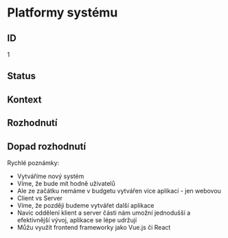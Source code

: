 # Platformy systému

## ID

1

## Status 

## Kontext 

## Rozhodnutí 

## Dopad rozhodnutí

Rychlé poznámky:
- Vytváříme nový systém
- Víme, že bude mít hodně uživatelů
- Ale ze začátku nemáme v budgetu vytvářen více aplikací - jen webovou
- Client vs Server
- Víme, že později budeme vytvářet další aplikace
- Navíc oddělení klient a server části nám umožní jednodušší a efektivnější vývoj, aplikace se lépe udržují
- Můžu využít frontend frameworky jako Vue.js či React